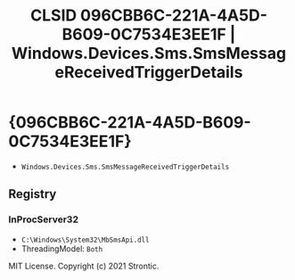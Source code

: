 ﻿---
title: "CLSID 096CBB6C-221A-4A5D-B609-0C7534E3EE1F | Windows.Devices.Sms.SmsMessageReceivedTriggerDetails"
excerpt: What is COM-Object CLSID 096CBB6C-221A-4A5D-B609-0C7534E3EE1F?
---

# {096CBB6C-221A-4A5D-B609-0C7534E3EE1F}

* `Windows.Devices.Sms.SmsMessageReceivedTriggerDetails`

## Registry


### InProcServer32

* `C:\Windows\System32\MbSmsApi.dll`
* ThreadingModel: `Both`

MIT License. Copyright (c) 2021 Strontic.


